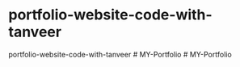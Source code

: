 # portfolio-website-code-with-tanveer
portfolio-website-code-with-tanveer
#   M Y - P o r t f o l i o  
 #   M Y - P o r t f o l i o  
 